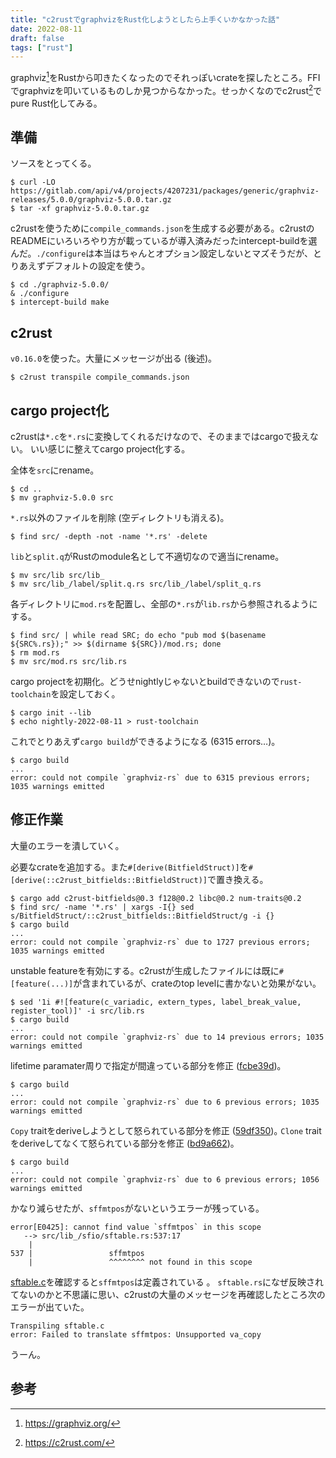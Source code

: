 ```yaml
---
title: "c2rustでgraphvizをRust化しようとしたら上手くいかなかった話"
date: 2022-08-11
draft: false
tags: ["rust"]
---
```


graphviz[^graphviz]をRustから叩きたくなったのでそれっぽいcrateを探したところ。FFIでgraphvizを叩いているものしか見つからなかった。せっかくなのでc2rust[^c2rust]でpure Rust化してみる。

## 準備
ソースをとってくる。
```shell
$ curl -LO https://gitlab.com/api/v4/projects/4207231/packages/generic/graphviz-releases/5.0.0/graphviz-5.0.0.tar.gz
$ tar -xf graphviz-5.0.0.tar.gz
```

c2rustを使うために`compile_commands.json`を生成する必要がある。c2rustのREADMEにいろいろやり方が載っているが導入済みだったintercept-buildを選んだ。`./configure`は本当はちゃんとオプション設定しないとマズそうだが、とりあえずデフォルトの設定を使う。
```shell
$ cd ./graphviz-5.0.0/
& ./configure
$ intercept-build make
```

## c2rust
`v0.16.0`を使った。大量にメッセージが出る (後述)。
```shell
$ c2rust transpile compile_commands.json
```

## cargo project化
c2rustは`*.c`を`*.rs`に変換してくれるだけなので、そのままではcargoで扱えない。
いい感じに整えてcargo project化する。

全体を`src`にrename。
```shell
$ cd ..
$ mv graphviz-5.0.0 src
```

`*.rs`以外のファイルを削除 (空ディレクトリも消える)。
```shell
$ find src/ -depth -not -name '*.rs' -delete
```

`lib`と`split.q`がRustのmodule名として不適切なので適当にrename。
```shell
$ mv src/lib src/lib_
$ mv src/lib_/label/split.q.rs src/lib_/label/split_q.rs
```

各ディレクトリに`mod.rs`を配置し、全部の`*.rs`が`lib.rs`から参照されるようにする。
```shell
$ find src/ | while read SRC; do echo "pub mod $(basename ${SRC%.rs});" >> $(dirname ${SRC})/mod.rs; done
$ rm mod.rs
$ mv src/mod.rs src/lib.rs
```

cargo projectを初期化。どうせnightlyじゃないとbuildできないので`rust-toolchain`を設定しておく。
```shell
$ cargo init --lib
$ echo nightly-2022-08-11 > rust-toolchain
```

これでとりあえず`cargo build`ができるようになる (6315 errors…)。
```shell
$ cargo build
...
error: could not compile `graphviz-rs` due to 6315 previous errors; 1035 warnings emitted
```

## 修正作業
大量のエラーを潰していく。

必要なcrateを追加する。また`#[derive(BitfieldStruct)]`を`#[derive(::c2rust_bitfields::BitfieldStruct)]`で置き換える。
```shell
$ cargo add c2rust-bitfields@0.3 f128@0.2 libc@0.2 num-traits@0.2
$ find src/ -name '*.rs' | xargs -I{} sed s/BitfieldStruct/::c2rust_bitfields::BitfieldStruct/g -i {}
$ cargo build
...
error: could not compile `graphviz-rs` due to 1727 previous errors; 1035 warnings emitted
```

unstable featureを有効にする。c2rustが生成したファイルには既に`#[feature(...)]`が含まれているが、crateのtop levelに書かないと効果がない。
```shell
$ sed '1i #![feature(c_variadic, extern_types, label_break_value, register_tool)]' -i src/lib.rs
$ cargo build
...
error: could not compile `graphviz-rs` due to 14 previous errors; 1035 warnings emitted
```

lifetime paramater周りで指定が間違っている部分を修正 ([fcbe39d](https://github.com/Hakuyume/graphviz-rs/commit/fcbe39d00f84c968c90cdfe4c012fa6a6311127d))｡
```shell
$ cargo build
...
error: could not compile `graphviz-rs` due to 6 previous errors; 1035 warnings emitted
```

`Copy` traitをderiveしようとして怒られている部分を修正 ([59df350](https://github.com/Hakuyume/graphviz-rs/commit/59df3500aff7857d19ac982deb32d9d6029ee474))｡
`Clone` traitをderiveしてなくて怒られている部分を修正 ([bd9a662](https://github.com/Hakuyume/graphviz-rs/commit/bd9a662b068f6e0477aed2828025d5f0709c5175))。
```shell
$ cargo build
...
error: could not compile `graphviz-rs` due to 6 previous errors; 1056 warnings emitted
```

かなり減らせたが、`sffmtpos`がないというエラーが残っている。
```shell
error[E0425]: cannot find value `sffmtpos` in this scope
   --> src/lib_/sfio/sftable.rs:537:17
    |
537 |                 sffmtpos
    |                 ^^^^^^^^ not found in this scope
```

[sftable.c](https://gitlab.com/graphviz/graphviz/-/blob/5.0.0/lib/sfio/sftable.c#L28)を確認すると`sffmtpos`は定義されている 。
`sftable.rs`になぜ反映されてないのかと不思議に思い、c2rustの大量のメッセージを再確認したところ次のエラーが出ていた。
```shell
Transpiling sftable.c
error: Failed to translate sffmtpos: Unsupported va_copy
```
うーん。

## 参考
[^graphviz]: https://graphviz.org/
[^c2rust]: https://c2rust.com/
